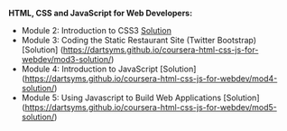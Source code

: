 **HTML, CSS and JavaScript for Web Developers:**
- Module 2: Introduction to CSS3 [Solution](https://dartsyms.github.io/coursera-html-css-js-for-webdev/mod2-solution/)
- Module 3: Coding the Static Restaurant Site (Twitter Bootstrap) [Solution] (https://dartsyms.github.io/coursera-html-css-js-for-webdev/mod3-solution/)
- Module 4: Introduction to JavaScript [Solution] (https://dartsyms.github.io/coursera-html-css-js-for-webdev/mod4-solution/)
- Module 5: Using Javascript to Build Web Applications [Solution] (https://dartsyms.github.io/coursera-html-css-js-for-webdev/mod5-solution/)

